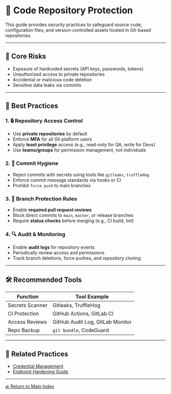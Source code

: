 # 🧬 Code Repository Protection

This guide provides security practices to safeguard source code, configuration files, and version-controlled assets hosted in Git-based repositories.

---

## 🚨 Core Risks

- Exposure of hardcoded secrets (API keys, passwords, tokens)
- Unauthorized access to private repositories
- Accidental or malicious code deletion
- Sensitive data leaks via commits

---

## 🔐 Best Practices

### 1. 🔒 Repository Access Control
- Use **private repositories** by default
- Enforce **MFA** for all Git platform users
- Apply **least privilege** access (e.g., read-only for QA, write for Devs)
- Use **teams/groups** for permission management, not individuals

### 2. 📜 Commit Hygiene
- Reject commits with secrets using tools like `gitleaks`, `truffleHog`
- Enforce commit message standards via hooks or CI
- Prohibit `force push` to main branches

### 3. 🧪 Branch Protection Rules
- Enable **required pull request reviews**
- Block direct commits to `main`, `master`, or release branches
- Require **status checks** before merging (e.g., CI build, lint)

### 4. 🔍 Audit & Monitoring
- Enable **audit logs** for repository events
- Periodically review access and permissions
- Track branch deletions, force pushes, and repository cloning

---

## 🛠 Recommended Tools

| Function         | Tool Example                     |
|------------------|----------------------------------|
| Secrets Scanner  | Gitleaks, TruffleHog             |
| CI Protection    | GitHub Actions, GitLab CI        |
| Access Reviews   | GitHub Audit Log, GitLab Monitor |
| Repo Backup      | `git bundle`, CodeGuard          |

---

## 📌 Related Practices

- [Credential Management](./credential-management.md)  
- [Endpoint Hardening Guide](./endpoint-hardening.md)

---

[🔙 Return to Main Index](./README.md)
